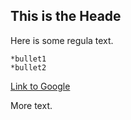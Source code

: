 ## This is the Heade

Here is some regula text.

	*bullet1
	*bullet2

[Link to Google](http://www.google.com)

More text.
